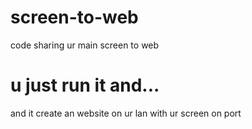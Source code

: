 # screen-to-web
code sharing ur main screen to web 

# u just run it and...
and it create an website on ur lan with ur screen on port 
